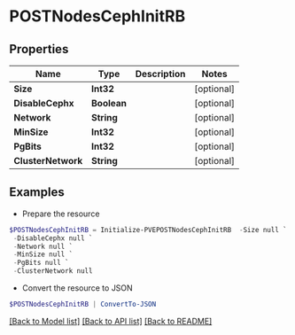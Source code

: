 # POSTNodesCephInitRB
## Properties

Name | Type | Description | Notes
------------ | ------------- | ------------- | -------------
**Size** | **Int32** |  | [optional] 
**DisableCephx** | **Boolean** |  | [optional] 
**Network** | **String** |  | [optional] 
**MinSize** | **Int32** |  | [optional] 
**PgBits** | **Int32** |  | [optional] 
**ClusterNetwork** | **String** |  | [optional] 

## Examples

- Prepare the resource
```powershell
$POSTNodesCephInitRB = Initialize-PVEPOSTNodesCephInitRB  -Size null `
 -DisableCephx null `
 -Network null `
 -MinSize null `
 -PgBits null `
 -ClusterNetwork null
```

- Convert the resource to JSON
```powershell
$POSTNodesCephInitRB | ConvertTo-JSON
```

[[Back to Model list]](../README.md#documentation-for-models) [[Back to API list]](../README.md#documentation-for-api-endpoints) [[Back to README]](../README.md)

